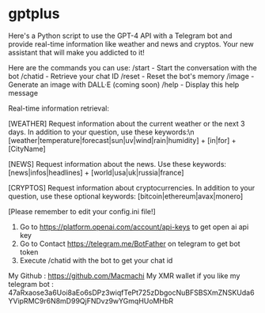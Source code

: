 # gptplus
Here's a Python script to use the GPT-4 API with a Telegram bot and provide real-time information like weather and news and cryptos. Your new assistant that will make you addicted to it!

Here are the commands you can use:
/start - Start the conversation with the bot
/chatid - Retrieve your chat ID
/reset - Reset the bot's memory
/image - Generate an image with DALL·E (coming soon) 
/help - Display this help message

Real-time information retrieval:

[WEATHER] Request information about the current weather or the next 3 days.
In addition to your question, use these keywords:\n   [weather|temperature|forecast|sun|uv|wind|rain|humidity] + [in|for] + [CityName]  

[NEWS] Request information about the news.
Use these keywords: [news|infos|headlines] + [world|usa|uk|russia|france]  

[CRYPTOS] Request information about cryptocurrencies.
In addition to your question, use these optional keywords: [bitcoin|ethereum|avax|monero]

[Please remember to edit your config.ini file!]
1. Go to https://platform.openai.com/account/api-keys to get open ai api key
2. Go to Contact https://telegram.me/BotFather on telegram to get bot token
3. Execute /chatid with the bot to get your chat id

My Github : https://github.com/Macmachi 
My XMR wallet if you like my telegram bot : 47aRxaose3a6Uoi8aEo6sDPz3wiqfTePt725zDbgocNuBFSBSXmZNSKUda6YVipRMC9r6N8mD99QjFNDvz9wYGmqHUoMHbR  
